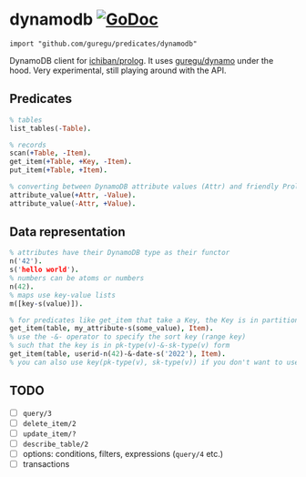 # dynamodb [![GoDoc](https://godoc.org/github.com/guregu/predicates/dynamodb?status.svg)](https://godoc.org/github.com/guregu/predicates/dynamodb)
`import "github.com/guregu/predicates/dynamodb"`

DynamoDB client for [ichiban/prolog](https://github.com/ichiban/prolog). It uses [guregu/dynamo](https://github.com/guregu/dynamo) under the hood.
Very experimental, still playing around with the API.

## Predicates
```prolog
% tables
list_tables(-Table).

% records
scan(+Table, -Item).
get_item(+Table, +Key, -Item).
put_item(+Table, +Item).

% converting between DynamoDB attribute values (Attr) and friendly Prolog values (Value).
attribute_value(+Attr, -Value).
attribute_value(-Attr, +Value).
```

## Data representation
```prolog
% attributes have their DynamoDB type as their functor
n('42').
s('hello world').
% numbers can be atoms or numbers
n(42).
% maps use key-value lists
m([key-s(value)]).

% for predicates like get_item that take a Key, the Key is in partitionkey-type(value) form
get_item(table, my_attribute-s(some_value), Item).
% use the -&- operator to specify the sort key (range key)
% such that the key is in pk-type(v)-&-sk-type(v) form
get_item(table, userid-n(42)-&-date-s('2022'), Item).
% you can also use key(pk-type(v), sk-type(v)) if you don't want to use my ugly operator
```

## TODO
- [ ] `query/3`
- [ ] `delete_item/2`
- [ ] `update_item/?`
- [ ] `describe_table/2`
- [ ] options: conditions, filters, expressions (`query/4` etc.)
- [ ] transactions
